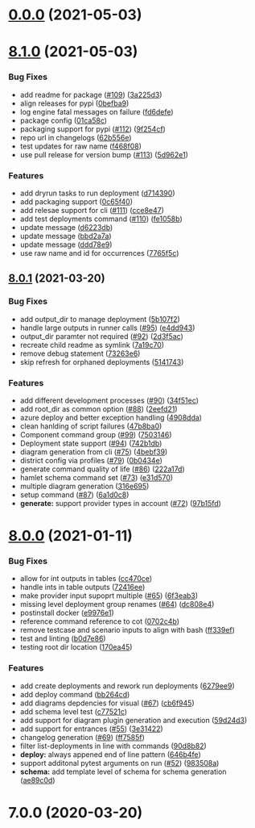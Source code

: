# [0.0.0](https://github.com/hamlet-io/executor-python/compare/8.1.0...0.0.0) (2021-05-03)



# [8.1.0](https://github.com/hamlet-io/executor-python/compare/v8.0.1...8.1.0) (2021-05-03)


### Bug Fixes

* add readme for package ([#109](https://github.com/hamlet-io/executor-python/issues/109)) ([3a225d3](https://github.com/hamlet-io/executor-python/commit/3a225d307918ad03fda08a81476a31c6a6b8c158))
* align releases for pypi ([0befba9](https://github.com/hamlet-io/executor-python/commit/0befba9f3d5e39f8f7239d19057a7f2f65cf6e15))
* log engine fatal messages on failure ([fd6defe](https://github.com/hamlet-io/executor-python/commit/fd6defeb6d389fe914732a11ac4f35370f71ad8b))
* package config ([01ca58c](https://github.com/hamlet-io/executor-python/commit/01ca58c49949441da7ddfb82a996901dbcdbe8a6))
* packaging support for pypi ([#112](https://github.com/hamlet-io/executor-python/issues/112)) ([9f254cf](https://github.com/hamlet-io/executor-python/commit/9f254cfa9e75c88f94ecb933eed3b282af161dfd))
* repo url in changelogs ([62b556e](https://github.com/hamlet-io/executor-python/commit/62b556e131d23cbca75d672fd66b9e45b2881e23))
* test updates for raw name ([f468f08](https://github.com/hamlet-io/executor-python/commit/f468f084ad387881d28e1c21945a1302246a3b3c))
* use pull release for version bump ([#113](https://github.com/hamlet-io/executor-python/issues/113)) ([5d962e1](https://github.com/hamlet-io/executor-python/commit/5d962e17f37cdea4b90c52a691defe03db3acf6c))


### Features

* add dryrun tasks to run deployment ([d714390](https://github.com/hamlet-io/executor-python/commit/d7143906a941b3bf90ad928e09f22f9ac1ad7b8f))
* add packaging  support ([0c65f40](https://github.com/hamlet-io/executor-python/commit/0c65f4079ca732c8cb07da6cdcf0ab0d62a02d74))
* add relesae support for cli ([#111](https://github.com/hamlet-io/executor-python/issues/111)) ([cce8e47](https://github.com/hamlet-io/executor-python/commit/cce8e4726cf651f3f524e94e66af35d718312e06))
* add test deployments command ([#110](https://github.com/hamlet-io/executor-python/issues/110)) ([fe1058b](https://github.com/hamlet-io/executor-python/commit/fe1058be69610a2f88ccd8a840eba8d408be24c5))
* update message ([d6223db](https://github.com/hamlet-io/executor-python/commit/d6223dbc42729131e8e57b5ff7cb275ebdb4b533))
* update message ([bbd2a7a](https://github.com/hamlet-io/executor-python/commit/bbd2a7ac994dd3235fdfe8cbe6db70371fee7e3a))
* update message ([ddd78e9](https://github.com/hamlet-io/executor-python/commit/ddd78e9d3e8227d335dd9a716e5bcfb786d1261b))
* use raw name and id for occurrences ([7765f5c](https://github.com/hamlet-io/executor-python/commit/7765f5c2de371f9151e696b49d3a2dac3361cd72))



## [8.0.1](https://github.com/hamlet-io/executor-python/compare/v8.0.0...v8.0.1) (2021-03-20)


### Bug Fixes

* add output_dir to manage deployment ([5b107f2](https://github.com/hamlet-io/executor-python/commit/5b107f244cfe095971c2fc30bbe2d8b9009acace))
* handle large outputs in runner calls ([#95](https://github.com/hamlet-io/executor-python/issues/95)) ([e4dd943](https://github.com/hamlet-io/executor-python/commit/e4dd943796a0ae0d169c2bac7802770e101d381c))
* output_dir paramter not required ([#92](https://github.com/hamlet-io/executor-python/issues/92)) ([2d3f5ac](https://github.com/hamlet-io/executor-python/commit/2d3f5acce2e0be9a5e17b21a9bafb827ff3d67bd))
* recreate child readme as symlink ([7a19c70](https://github.com/hamlet-io/executor-python/commit/7a19c70acab6d98f70022982143027188e70c882))
* remove debug statement ([73263e6](https://github.com/hamlet-io/executor-python/commit/73263e640174b662e1f1bf0f5e8009affe01633d))
* skip refresh for orphaned deployments ([5141743](https://github.com/hamlet-io/executor-python/commit/5141743b277019252a92d83bb38c8637d2a2bbbb))


### Features

* add different development processes ([#90](https://github.com/hamlet-io/executor-python/issues/90)) ([34f51ec](https://github.com/hamlet-io/executor-python/commit/34f51ec253956eb3c28344a7aa5ef93355634353))
* add root_dir as common option ([#88](https://github.com/hamlet-io/executor-python/issues/88)) ([2eefd21](https://github.com/hamlet-io/executor-python/commit/2eefd21a02929ed96ec194e27a2fd032171c044f))
* azure deploy and better exception handling ([4908dda](https://github.com/hamlet-io/executor-python/commit/4908ddaea7dddddd26a52b83d5f1292ba0976c2d))
* clean hanlding of script failures ([47b8ba0](https://github.com/hamlet-io/executor-python/commit/47b8ba0601f793748546c13b94440702cd628f98))
* Component command group ([#99](https://github.com/hamlet-io/executor-python/issues/99)) ([7503146](https://github.com/hamlet-io/executor-python/commit/7503146f7a94e1c81f0cc00b06beea399709a7ad))
* Deployment state support ([#94](https://github.com/hamlet-io/executor-python/issues/94)) ([742b1db](https://github.com/hamlet-io/executor-python/commit/742b1dbee48a670f18b0d05aa1ed20e1066b47d8))
* diagram generation from cli ([#75](https://github.com/hamlet-io/executor-python/issues/75)) ([4bebf39](https://github.com/hamlet-io/executor-python/commit/4bebf39c85a28b09db9a65b8ee3111c01d141233))
* district config via profiles ([#79](https://github.com/hamlet-io/executor-python/issues/79)) ([0b0434e](https://github.com/hamlet-io/executor-python/commit/0b0434eb8bdaab8b889488121ccab008198d07f0))
* generate command quality of life ([#86](https://github.com/hamlet-io/executor-python/issues/86)) ([222a17d](https://github.com/hamlet-io/executor-python/commit/222a17d2c72e3f42c0bf127af52c80dbf64972ea))
* hamlet schema command set ([#73](https://github.com/hamlet-io/executor-python/issues/73)) ([e31d570](https://github.com/hamlet-io/executor-python/commit/e31d5703cdde2d0bed57fd57600ed8aa6256421e))
* multiple diagram generation ([316e695](https://github.com/hamlet-io/executor-python/commit/316e69500c1f8f326a35146104ec6446b10c0e1c))
* setup command ([#87](https://github.com/hamlet-io/executor-python/issues/87)) ([6a1d0c8](https://github.com/hamlet-io/executor-python/commit/6a1d0c85a6fea7560236e38c6e5e524cec03644a))
* **generate:** support provider types in account ([#72](https://github.com/hamlet-io/executor-python/issues/72)) ([97b15fd](https://github.com/hamlet-io/executor-python/commit/97b15fd682f3cb9db50d92d125481d564c682903))



# [8.0.0](https://github.com/hamlet-io/executor-python/compare/v7.0.0...v8.0.0) (2021-01-11)


### Bug Fixes

* allow for int outputs in tables ([cc470ce](https://github.com/hamlet-io/executor-python/commit/cc470ce670b002b317aebec408a9dee5a6a26ba2))
* handle ints in table outputs ([72416ee](https://github.com/hamlet-io/executor-python/commit/72416eee0a73d8d191c209c68d27835418eddd22))
* make provider input supoprt multiple ([#65](https://github.com/hamlet-io/executor-python/issues/65)) ([6f3eab3](https://github.com/hamlet-io/executor-python/commit/6f3eab3d3033ecc5e5144d7b5708499eb0693148))
* missing level deployment group renames ([#64](https://github.com/hamlet-io/executor-python/issues/64)) ([dc808e4](https://github.com/hamlet-io/executor-python/commit/dc808e414cf66f27baddb030aec0dfd12509053c))
* postinstall docker ([e9976e1](https://github.com/hamlet-io/executor-python/commit/e9976e18b14a03356a04c3ca811b7bf6e1a13e03))
* reference command reference to cot ([0702c4b](https://github.com/hamlet-io/executor-python/commit/0702c4bea17775810ce9b60ae7c7e8ce957fea42))
* remove testcase and scenario inputs to align with bash ([ff339ef](https://github.com/hamlet-io/executor-python/commit/ff339efc824bbcec80b27b343d8d1bc770830a73))
* test and linting ([b0d7e86](https://github.com/hamlet-io/executor-python/commit/b0d7e86d860330106c0c877163a885914a68e449))
* testing root dir location ([170ea45](https://github.com/hamlet-io/executor-python/commit/170ea4556d5d506a7d071a3edfb93f875cb726c9))


### Features

* add create deployments and rework run deployments ([6279ee9](https://github.com/hamlet-io/executor-python/commit/6279ee992a538a98499297a710d36f88c12778f9))
* add deploy command ([bb264cd](https://github.com/hamlet-io/executor-python/commit/bb264cd72e2060d67448b2281051accd33f127b9))
* add diagrams depdencies for visual ([#67](https://github.com/hamlet-io/executor-python/issues/67)) ([cb6f945](https://github.com/hamlet-io/executor-python/commit/cb6f945add04bc8c5887fae12f8401422a08c2c0))
* add schema level test ([c77521c](https://github.com/hamlet-io/executor-python/commit/c77521c58dfbdb3d9d277f158578dd4a56d8125c))
* add support for diagram plugin generation and execution ([59d24d3](https://github.com/hamlet-io/executor-python/commit/59d24d370cd0e2312e753d47178d3cb015a0a2cb))
* add support for entrances ([#55](https://github.com/hamlet-io/executor-python/issues/55)) ([3e31422](https://github.com/hamlet-io/executor-python/commit/3e3142276ff14e5e99f297fee672f6af4bb62b59))
* changelog generation ([#69](https://github.com/hamlet-io/executor-python/issues/69)) ([ff7585f](https://github.com/hamlet-io/executor-python/commit/ff7585fc573f8cd01b62ab747c2fdcdd6ead0f4d))
* filter list-deployments in line with commands ([90d8b82](https://github.com/hamlet-io/executor-python/commit/90d8b82c96bab3176fb20e9edaec94d0ba544b2a))
* **deploy:** always appened end of line pattern ([646b4fe](https://github.com/hamlet-io/executor-python/commit/646b4fe59fe18ede3ccd648df9e2268a96401429))
* support additonal pytest arguments on run ([#52](https://github.com/hamlet-io/executor-python/issues/52)) ([983508a](https://github.com/hamlet-io/executor-python/commit/983508ab3ed7b1f55914d16a069f588b13a36f08))
* **schema:** add template level of schema for schema generation ([ae89c0d](https://github.com/hamlet-io/executor-python/commit/ae89c0d12e30077db2ae9b2ca4be4236e81a7138))



# 7.0.0 (2020-03-20)



